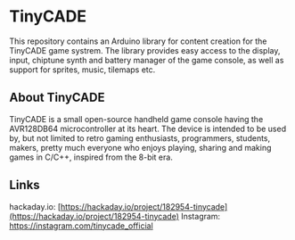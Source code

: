# TinyCADE

This repository contains an Arduino library for content creation for the TinyCADE game systrem. The library provides easy access to the display, input, chiptune synth and battery manager of the game console, as well as support for sprites, music, tilemaps etc.

## About TinyCADE
TinyCADE is a small open-source handheld game console having the AVR128DB64 microcontroller at its heart. The device is intended to be used by, but not limited to retro gaming enthusiasts, programmers, students, makers, pretty much everyone who enjoys playing, sharing and making games in C/C++, inspired from the 8-bit era.

## Links
hackaday.io: [https://hackaday.io/project/182954-tinycade](https://hackaday.io/project/182954-tinycade)
Instagram: https://instagram.com/tinycade_official
